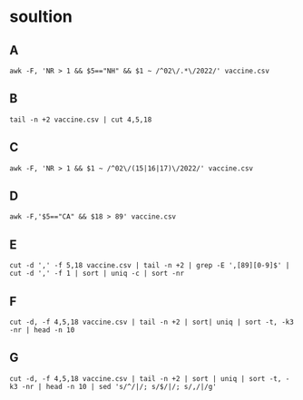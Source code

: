 # soultion

## A
```
awk -F, 'NR > 1 && $5=="NH" && $1 ~ /^02\/.*\/2022/' vaccine.csv
```

## B
```
tail -n +2 vaccine.csv | cut 4,5,18
```

## C
```
awk -F, 'NR > 1 && $1 ~ /^02\/(15|16|17)\/2022/' vaccine.csv
```

## D
```
awk -F,'$5=="CA" && $18 > 89' vaccine.csv
```

## E
```
cut -d ',' -f 5,18 vaccine.csv | tail -n +2 | grep -E ',[89][0-9]$' | cut -d ',' -f 1 | sort | uniq -c | sort -nr
```

## F
```
cut -d, -f 4,5,18 vaccine.csv | tail -n +2 | sort| uniq | sort -t, -k3 -nr | head -n 10 
```

## G
```
cut -d, -f 4,5,18 vaccine.csv | tail -n +2 | sort | uniq | sort -t, -k3 -nr | head -n 10 | sed 's/^/|/; s/$/|/; s/,/|/g'
```


